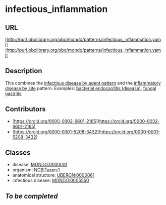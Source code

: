 # infectious_inflammation 
## URL 
[http://purl.obolibrary.org/obo/mondo/patterns/infectious_inflammation.yaml](http://purl.obolibrary.org/obo/mondo/patterns/infectious_inflammation.yaml)
## Description 

This combines the [infectious disease by agent pattern](https://github.com/monarch-initiative/mondo/blob/master/src/patterns/dosdp-patterns/infectious_disease_by_agent.yaml) and the [inflammatory disease by site](https://github.com/monarch-initiative/mondo/blob/master/src/patterns/dosdp-patterns/inflammatory_disease_by_site.yaml) pattern.
Examples: [bacterial endocarditis (disease)](http://purl.obolibrary.org/obo/MONDO_0006669), [fungal gastritis](http://purl.obolibrary.org/obo/MONDO_0002843)
## Contributors 
* [https://orcid.org/0000-0002-6601-2165](https://orcid.org/0000-0002-6601-2165) 
* [https://orcid.org/0000-0001-5208-3432](https://orcid.org/0000-0001-5208-3432) 
## Classes 
* disease: [MONDO:0000001](http://purl.obolibrary.org/obo/MONDO_0000001) 
* organism: [NCBITaxon:1](http://purl.obolibrary.org/obo/NCBITaxon_1) 
* anatomical structure: [UBERON:0000061](http://purl.obolibrary.org/obo/UBERON_0000061) 
* infectious disease: [MONDO:0005550](http://purl.obolibrary.org/obo/MONDO_0005550) 
## _To be completed_